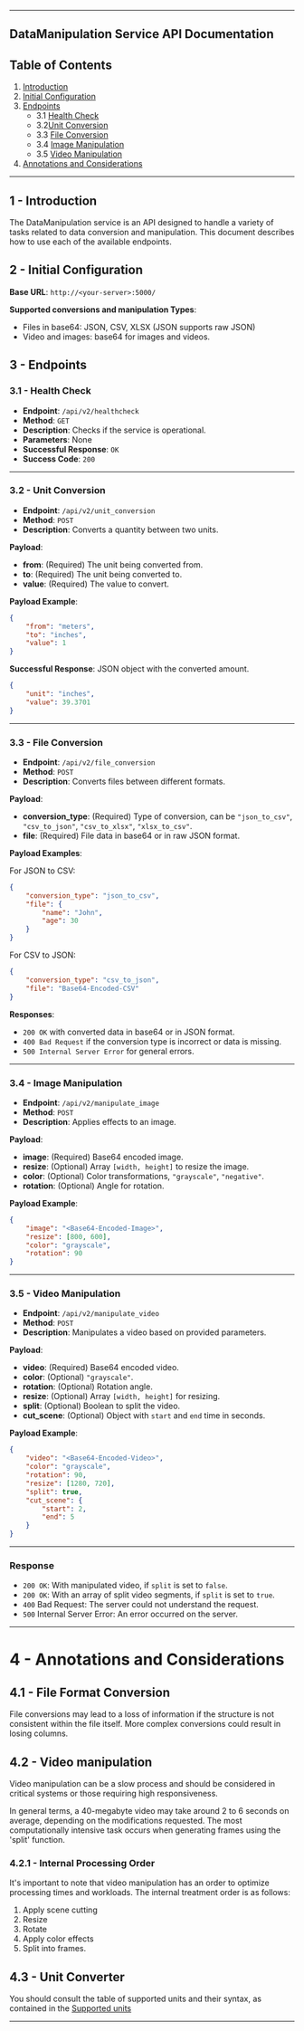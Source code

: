 
---
DataManipulation Service API Documentation
---
## Table of Contents

1. [Introduction](#introduction)
2. [Initial Configuration](#initial-configuration)
3. [Endpoints](#endpoints)
   - 3.1 [Health Check](#health-check)
   - 3.2[Unit Conversion](#unit-conversion)
   - 3.3 [File Conversion](#file-conversion)
   - 3.4 [Image Manipulation](#image-manipulation)
   - 3.5 [Video Manipulation](#video-manipulation)
4. [Annotations and Considerations](#annotationsandConsiderations)

---

## 1 - Introduction

The DataManipulation service is an API designed to handle a variety of tasks related to data conversion and manipulation. This document describes how to use each of the available endpoints.

## 2 - Initial Configuration

**Base URL**: `http://<your-server>:5000/`

**Supported conversions and manipulation Types**: 

- Files in base64: JSON, CSV, XLSX (JSON supports raw JSON)
- Video and images: base64 for images and videos.

## 3 - Endpoints

### 3.1 - Health Check

- **Endpoint**: `/api/v2/healthcheck`
- **Method**: `GET`
- **Description**: Checks if the service is operational.
- **Parameters**: None
- **Successful Response**: `OK`
- **Success Code**: `200`

---

### 3.2 - Unit Conversion

- **Endpoint**: `/api/v2/unit_conversion`
- **Method**: `POST`
- **Description**: Converts a quantity between two units.

**Payload**: 

- **from**: (Required) The unit being converted from.
- **to**: (Required) The unit being converted to.
- **value**: (Required) The value to convert.

**Payload Example**:

```json
{
    "from": "meters",
    "to": "inches",
    "value": 1
}
```

**Successful Response**: JSON object with the converted amount.

```json
{
    "unit": "inches",
    "value": 39.3701
}
```

---

### 3.3 - File Conversion

- **Endpoint**: `/api/v2/file_conversion`
- **Method**: `POST`
- **Description**: Converts files between different formats.

**Payload**: 

- **conversion_type**: (Required) Type of conversion, can be `"json_to_csv"`, `"csv_to_json"`, `"csv_to_xlsx"`, `"xlsx_to_csv"`.
- **file**: (Required) File data in base64 or in raw JSON format.

**Payload Examples**:

For JSON to CSV:
```json
{
    "conversion_type": "json_to_csv",
    "file": {
        "name": "John",
        "age": 30
    }
}
```

For CSV to JSON:
```json
{
    "conversion_type": "csv_to_json",
    "file": "Base64-Encoded-CSV"
}
```

**Responses**: 

- `200 OK` with converted data in base64 or in JSON format.
- `400 Bad Request` if the conversion type is incorrect or data is missing.
- `500 Internal Server Error` for general errors.

---

### 3.4 - Image Manipulation

- **Endpoint**: `/api/v2/manipulate_image`
- **Method**: `POST`
- **Description**: Applies effects to an image.

**Payload**: 

- **image**: (Required) Base64 encoded image.
- **resize**: (Optional) Array `[width, height]` to resize the image.
- **color**: (Optional) Color transformations, `"grayscale"`, `"negative"`.
- **rotation**: (Optional) Angle for rotation.

**Payload Example**:

```json
{
    "image": "<Base64-Encoded-Image>",
    "resize": [800, 600],
    "color": "grayscale",
    "rotation": 90
}
```

---

### 3.5 - Video Manipulation

- **Endpoint**: `/api/v2/manipulate_video`
- **Method**: `POST`
- **Description**: Manipulates a video based on provided parameters.

**Payload**: 

- **video**: (Required) Base64 encoded video.
- **color**: (Optional) `"grayscale"`.
- **rotation**: (Optional) Rotation angle.
- **resize**: (Optional) Array `[width, height]` for resizing.
- **split**: (Optional) Boolean to split the video.
- **cut_scene**: (Optional) Object with `start` and `end` time in seconds.

**Payload Example**:

```json
{
    "video": "<Base64-Encoded-Video>",
    "color": "grayscale",
    "rotation": 90,
    "resize": [1280, 720],
    "split": true,
    "cut_scene": {
        "start": 2,
        "end": 5
    }
}
```

---

### Response

- `200 OK`: With manipulated video, if `split` is set to `false`.
- `200 OK`: With an array of split video segments, if `split` is set to `true`.
- `400` Bad Request: The server could not understand the request.
- `500` Internal Server Error: An error occurred on the server.

---

# 4 - Annotations and Considerations

## 4.1 - File Format Conversion

File conversions may lead to a loss of information if the structure is not consistent within the file itself. More complex conversions could result in losing columns.

## 4.2 - Video manipulation

Video manipulation can be a slow process and should be considered in critical systems or those requiring high responsiveness.

In general terms, a 40-megabyte video may take around 2 to 6 seconds on average, depending on the modifications requested. The most computationally intensive task occurs when generating frames using the 'split' function.

###  4.2.1 - Internal Processing Order

It's important to note that video manipulation has an order to optimize processing times and workloads. The internal treatment order is as follows:

1. Apply scene cutting
2. Resize
3. Rotate
4. Apply color effects
5. Split into frames.

## 4.3 - Unit Converter

You should consult the table of supported units and their syntax, as contained in the [Supported units](Supported_units.md)

---
